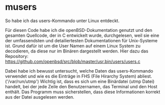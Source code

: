 # musers
So habe ich das users-Kommando unter Linux entdeckt.

Für diesen Code habe ich die openBSD-Dokumentation genutzt und den gesamten Quellcode, der in C entwickelt wurde, durchgelesen, weil sie eine der umfassendsten und detailiertesten Dokumentationen für Unix-Systeme ist. Grund dafür ist um die User Namen auf einem Linux System zu decodieren, da diese nur im Binären dargestellt werden.
Hier dazu das Repository: https://github.com/openbsd/src/blob/master/usr.bin/users/users.c

Dabei habe ich bewusst untersucht, welche Daten das users-Kommando verwendet und wie es die Einträge in FHS (File Hirarchy System) abliest. ('/var/run/utmp')
Wichtig ist, dass es sich um eine Binärdatei (utmp Datei) handelt, bei der jede Zeile den Benutzernamen, das Terminal und den Host enthält. Das Programm muss sicherstellen, dass diese Informationen korrekt aus der Datei ausgelesen werden.  


